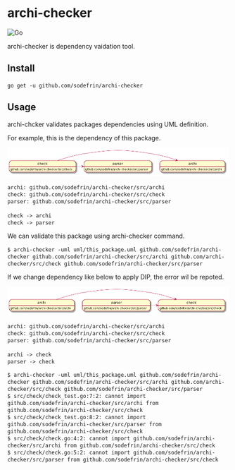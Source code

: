 # archi-checker

![Go](https://github.com/sodefrin/archi-checker/workflows/Go/badge.svg?branch=master)

archi-checker is dependency vaidation tool. 

## Install

```
go get -u github.com/sodefrin/archi-checker
```

## Usage

archi-chcker validates packages dependencies using UML definition.

For example, this is the dependency of this package.

![normaql-archi](./uml/normal_archi.png)

```
archi: github.com/sodefrin/archi-checker/src/archi
check: github.com/sodefrin/archi-checker/src/check
parser: github.com/sodefrin/archi-checker/src/parser

check -> archi
check -> parser
```

We can validate this package using archi-checker command.

```
$ archi-checker -uml uml/this_package.uml github.com/sodefrin/archi-checker github.com/sodefrin/archi-checker/src/archi github.com/archi-checker/src/check github.com/sodefrin/archi-checker/src/parser  
```

If we change dependency like below to apply DIP, the error wil be repoted.

![dip-archi](./uml/dip_archi.png)

```
archi: github.com/sodefrin/archi-checker/src/archi
check: github.com/sodefrin/archi-checker/src/check
parser: github.com/sodefrin/archi-checker/src/parser

archi -> check
parser -> check
```

```
$ archi-checker -uml uml/this_package.uml github.com/sodefrin/archi-checker github.com/sodefrin/archi-checker/src/archi github.com/archi-checker/src/check github.com/sodefrin/archi-checker/src/parser  
$ src/check/check_test.go:7:2: cannot import github.com/sodefrin/archi-checker/src/archi from github.com/sodefrin/archi-checker/src/check
$ src/check/check_test.go:8:2: cannot import github.com/sodefrin/archi-checker/src/parser from github.com/sodefrin/archi-checker/src/check
$ src/check/check.go:4:2: cannot import github.com/sodefrin/archi-checker/src/archi from github.com/sodefrin/archi-checker/src/check
$ src/check/check.go:5:2: cannot import github.com/sodefrin/archi-checker/src/parser from github.com/sodefrin/archi-checker/src/check
```

